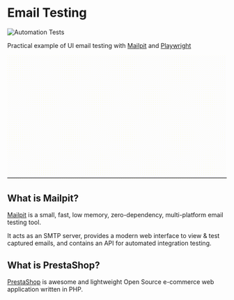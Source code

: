 # Email Testing

![Automation Tests](https://github.com/github/docs/actions/workflows/playwright.yml/badge.svg)

Practical example of UI email testing with [Mailpit](https://github.com/axllent/mailpit) and [Playwright](https://playwright.dev)

![Video of test execution](video.gif)

## What is Mailpit?

[Mailpit](https://github.com/axllent/mailpit) is a small, fast, low memory, zero-dependency, multi-platform email testing tool.

It acts as an SMTP server, provides a modern web interface to view & test captured emails, and contains an API for automated integration testing.

## What is PrestaShop?

[PrestaShop](https://github.com/PrestaShop/PrestaShop)
is awesome and lightweight Open Source e-commerce web application written in PHP.
